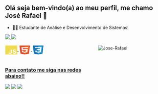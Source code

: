 ## Olá seja bem-vindo(a) ao meu perfil, me chamo José Rafael 💚

- 👨‍💻 Estudante de Análise e Desenvolvimento de Sistemas!

 <div>
   <a href="https://github.com/zrpires">
   <img height="180em" src="https://github-readme-stats.vercel.app/api?username=zrpires&show_icons=true&theme=tokyonight&include_all_commits=true"/>
   <img height="180em" src="https://github-readme-stats.vercel.app/api/top-langs/?username=zrpires&layout=compact&langs_count=6&theme=tokyonight&include_all_commits=true"/>
</div>
    
<div style="display: inline_block"><br>
  <img align="center" alt="Js" height="30" width="40" src="https://raw.githubusercontent.com/devicons/devicon/master/icons/javascript/javascript-plain.svg">
  <img align="center" alt="HTML" height="30" width="40" src="https://raw.githubusercontent.com/devicons/devicon/master/icons/html5/html5-original.svg">
  <img align="center" alt="CSS" height="30" width="40" src="https://raw.githubusercontent.com/devicons/devicon/master/icons/css3/css3-original.svg">
  <img align="right" alt="Jose-Rafael" height="200" width="200" src="https://cdn.discordapp.com/attachments/1367279052582551697/1367279110279266364/ezgif.com-speed.gif?ex=68140166&is=6812afe6&hm=0341db85853e20697c5ccebac1b1482e634208e6cdd718715722ea826df674b4&">
</div>
 
<br>
 
### Para contato me siga nas redes abaixo!!
 
<div> 
  <a href="https://www.instagram.com/zrpires/" target="_blank"><img src="https://img.shields.io/badge/Instagram-E4405F?style=flat&logo=instagram&logoColor=white" target="_blank"></a>
 <a href="https://x.com/zrpires" target="_blank"><img src="https://img.shields.io/badge/Twitter-000000?style=flat&logo=x&logoColor=white" target="_blank"></a> 
  <a href="https://www.linkedin.com/in/zrpires/" target="_blank"><img src="https://img.shields.io/badge/LinkedIn-0A66C2?style=flat&logo=linkedin&logoColor=white" target="_blank"></a>
</div>
